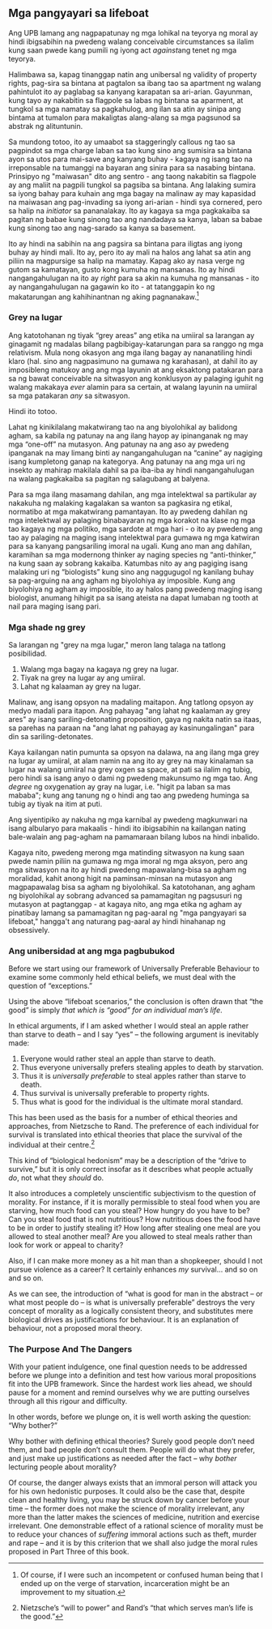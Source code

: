 ## Mga pangyayari sa lifeboat

Ang UPB lamang ang nagpapatunay ng mga lohikal na teyorya ng moral ay hindi ibigsabihin na pwedeng walang conceivable circumstances sa ilalim kung saan pwede kang pumili ng iyong act *against*ang tenet ng mga teyorya.

Halimbawa sa, kapag tinanggap natin ang unibersal ng validity of property rights, pag-sira sa bintana at pagtalon sa ibang tao sa apartment ng walang pahintulot ito ay paglabag sa kanyang karapatan sa ari-arian. Gayunman, kung tayo ay nakabitin sa flagpole sa labas ng bintana sa aparment, at tungkol sa mga namatay sa pagkahulog, ang ilan sa atin ay sinipa ang bintama at tumalon para makaligtas alang-alang sa mga pagsunod sa abstrak ng alituntunin.

Sa mundong totoo, ito ay umaabot sa staggeringly callous ng tao sa pagpindot sa mga charge laban sa tao kung sino ang sumisira sa bintana ayon sa utos para mai-save ang kanyang buhay - kagaya ng isang tao na irreponsable na tumanggi na bayaran ang sinira para sa nasabing bintana. Prinsipyo ng "maiwasan" dito ang sentro - ang taong nakabitin sa flagpole ay ang maliit na pagpili tungkol sa pagsiba sa bintana. Ang lalaking sumira sa iyong bahay para kuhain ang mga bagay na malinaw ay may kapasidad na maiwasan ang pag-invading sa iyong ari-arian - hindi sya cornered, pero sa halip na *initiator* sa pananalakay. Ito ay kagaya sa mga pagkakaiba sa pagitan ng babae kung sinong tao ang nandadaya sa kanya, laban sa babae kung sinong tao ang nag-sarado sa kanya sa basement.

Ito ay hindi na sabihin na ang pagsira sa bintana para iligtas ang iyong buhay ay hindi mali. Ito ay, pero ito ay mali na halos ang lahat sa atin ang piliin na magpursige sa halip na mamatay. Kapag ako ay nasa verge ng gutom sa kamatayan, gusto kong kumuha ng mansanas. Ito ay hindi nangangahulugan na ito ay *right* para sa akin na kumuha ng mansanas - ito ay nangangahulugan na gagawin ko ito - at tatanggapin ko ng makatarungan ang kahihinantnan ng aking pagnanakaw.[^10]

### Grey na lugar

Ang katotohanan ng tiyak “grey areas” ang etika na umiiral sa larangan ay ginagamit ng madalas bilang pagbibigay-katarungan para sa ranggo ng mga relativism. Mula nong okasyon ang mga ilang bagay ay nananatiling hindi klaro (hal. sino ang nagpasimuno na gumawa ng karahasan), at dahil ito ay imposibleng matukoy ang ang mga layunin at ang eksaktong patakaran para sa ng bawat conceivable na sitwasyon ang konklusyon ay palaging iguhit ng walang makakaya *ever* alamin para sa certain, at walang layunin na umiiral sa mga patakaran *any* sa sitwasyon.

Hindi ito totoo.

Lahat ng kinikilalang makatwirang tao na ang biyolohikal ay balidong agham, sa kabila ng patunay na ang ilang hayop ay ipinanganak ng may mga “one-off” na mutasyon. Ang patunay na ang aso ay pwedeng ipanganak na may limang binti ay nangangahulugan na “canine” ay nagiging isang kumpletong ganap na kategorya. Ang patunay na ang mga uri ng insekto ay mahirap makilala dahil sa pa iba-iba ay hindi nangangahulugan na walang pagkakaiba sa pagitan ng salagubang at balyena.

Para sa mga ilang masamang dahilan, ang mga intelektwal sa partikular ay nakakuha ng malaking kagalakan sa wanton sa pagkasira ng etikal, normatibo at mga makatwirang pamantayan. Ito ay pwedeng dahilan ng mga intelektwal ay palaging binabayaran ng mga korakot na klase ng mga tao kagaya ng mga politiko, mga sardote at mga hari - o ito ay pwedeng ang tao ay palaging na maging isang intelektwal para gumawa ng mga katwiran para sa kanyang pangsariling imoral na ugali. Kung ano man ang dahilan, karamihan sa mga modernong thinker ay naging species ng “anti-thinker,” na kung saan ay sobrang kakaiba. Katumbas nito ay ang pagiging isang malaking uri ng “biologists” kung sino ang naggugugol ng kanilang buhay sa pag-arguing na ang agham ng biyolohiya ay imposible. Kung ang biyolohiya ng agham ay imposible, ito ay halos pang pwedeng maging isang biologist, anumang hihigit pa sa isang ateista na dapat lumaban ng tooth at nail para maging isang pari.

### Mga shade ng grey

Sa larangan ng "grey na mga lugar," meron lang talaga na tatlong posibilidad.

1. Walang mga bagay na kagaya ng grey na lugar.
2. Tiyak na grey na lugar ay ang umiiral.
3. Lahat ng kalaaman ay grey na lugar.

Malinaw, ang isang opsyon na madaling maitapon. Ang tatlong opsyon ay medyo madali para itapon. Ang pahayag "ang lahat ng kaalaman ay grey ares" ay isang sariling-detonating proposition, gaya ng nakita natin sa itaas, sa parehas na paraan na "ang lahat ng pahayag ay kasinungalingan" para din sa sariling-detonates.

Kaya kailangan natin pumunta sa opsyon na dalawa, na ang ilang mga grey na lugar ay umiiral, at alam namin na ang ito ay grey na may kinalaman sa lugar na walang umiiral na grey oxgen sa space, at pati sa ilalim ng tubig, pero hindi sa isang anyo o dami ng pwedeng makunsumo ng mga tao. Ang *degree* ng oxygenation ay gray na lugar, i.e. "higit pa laban sa mas mababa"; kung ang tanung ng o hindi ang tao ang pwedeng huminga sa tubig ay tiyak na itim at puti.

Ang siyentipiko ay nakuha ng mga karnibal ay pwedeng magkunwari na isang albularyo para makaalis - hindi ito ibigsabihin na kailangan nating bale-walain ang pag-agham na pamamaraan bilang lubos na hindi inbalido.

Kagaya nito, pwedeng merong mga matinding sitwasyon na kung saan pwede namin piliin na gumawa ng mga imoral ng mga aksyon, pero ang mga sitwasyon na ito ay hindi pwedeng mapawalang-bisa sa agham ng moralidad, kahit anong higit na paminsan-minsan na mutasyon ang magpapawalag bisa sa agham ng biyolohikal. Sa katotohanan, ang agham ng biyolohikal ay sobrang advanced sa pamamagitan ng pagsusuri ng mutasyon at pagtanggap - at kagaya nito, ang mga etika ng agham ay pinatibay lamang sa pamamagitan ng pag-aaral ng "mga pangyayari sa lifeboat," hangga't ang naturang pag-aaral ay hindi hinahanap ng obsessively.

### Ang unibersidad at ang mga pagbubukod

Before we start using our framework of Universally Preferable Behaviour to examine some commonly held ethical beliefs, we must deal with the question of “exceptions.”

Using the above “lifeboat scenarios,” the conclusion is often drawn that “the good” is simply *that which is “good” for an individual man’s life*.

In ethical arguments, if I am asked whether I would steal an apple rather than starve to death – and I say “yes” – the following argument is inevitably made:

1. Everyone would rather steal an apple than starve to death.
2. Thus everyone universally prefers stealing apples to death by starvation.
3. Thus it is *universally preferable* to steal apples rather than starve to death.
4. Thus survival is universally preferable to property rights.
5. Thus what is good for the individual is the ultimate moral standard.

This has been used as the basis for a number of ethical theories and approaches, from Nietzsche to Rand. The preference of each individual for survival is translated into ethical theories that place the survival of the individual at their centre.[^11]

This kind of “biological hedonism” may be a description of the “drive to survive,” but it is only correct insofar as it describes what people actually *do*, not what they *should* do.

It also introduces a completely unscientific subjectivism to the question of morality. For instance, if it is morally permissible to steal food when you are starving, how much food can you steal? How hungry do you have to be? Can you steal food that is not nutritious? How nutritious does the food have to be in order to justify stealing it? How long after stealing one meal are you allowed to steal another meal? Are you allowed to steal meals rather than look for work or appeal to charity?

Also, if I can make more money as a hit man than a shopkeeper, should I not pursue violence as a career? It certainly enhances *my* survival... and so on and so on.

As we can see, the introduction of “what is good for man in the abstract – or what most people do – is what is universally preferable” destroys the very concept of morality as a logically consistent theory, and substitutes mere biological drives as justifications for behaviour. It is an explanation of behaviour, not a proposed moral theory.

### The Purpose And The Dangers

With your patient indulgence, one final question needs to be addressed before we plunge into a definition and test how various moral propositions fit into the UPB framework. Since the hardest work lies ahead, we should pause for a moment and remind ourselves why we are putting ourselves through all this rigour and difficulty.

In other words, before we plunge on, it is well worth asking the question: “Why bother?”

Why bother with defining ethical theories? Surely good people don’t need them, and bad people don’t consult them. People will do what they prefer, and just make up justifications as needed after the fact – why *bother* lecturing people about morality?

Of course, the danger always exists that an immoral person will attack you for his own hedonistic purposes. It could also be the case that, despite clean and healthy living, you may be struck down by cancer before your time – the former does not make the science of morality irrelevant, any more than the latter makes the sciences of medicine, nutrition and exercise irrelevant. One demonstrable effect of a rational science of morality must be to reduce your chances of *suffering* immoral actions such as theft, murder and rape – and it is by this criterion that we shall also judge the moral rules proposed in Part Three of this book.

[^10]: Of course, if I were such an incompetent or confused human being that I ended up on the verge of starvation, incarceration might be an improvement to my situation.

[^11]: Nietzsche’s “will to power” and Rand’s “that which serves man’s life is the good.”